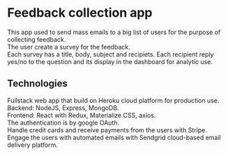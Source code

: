 # Feedback collection app  
This app used to send mass emails to a big list of users for the purpose of collecting feedback.  
The user create a survey for the feedback.  
Each survey has a title, body, subject and recipiets.
Each recipient reply yes/no to the question and its display in the dashboard for analytic use.  

## Technologies
Fullstack web app that build on Heroku cloud platform for production use.  
Backend: NodeJS, Express, MongoDB.  
Frontend: React with Redux, Materialize CSS, axios.  
The authentication is by google OAuth.  
Handle credit cards and receive payments from the users with Stripe.  
Engage the users with automated emails with Sendgrid cloud-based email delivery platform.  